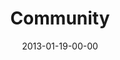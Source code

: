 ---
layout: message
category: message
series: "Saints & Scoundrels"
title: "Community"
date: 2013-01-19-00-00
message_id: 764
sc-permalink-url: "http://soundcloud.com/crdschurch/community-1"
audio: "http://s3.amazonaws.com/crossroads-media/messages/audio/saintsandscoundrels-03.mp3"
audio-duration: "41:24"
program: "http://s3.amazonaws.com/crossroads-media/documents/01_19-20_13Program_LO.pdf"
description: "Chuck Mingo talks about how the church is all about people."
video: "http://s3.amazonaws.com/crossroads-media/messages/video/saintsandscoundrels-03.mp4"
video-duration: "41:37"
yt-video-id: "1Rkz67EH8lQ"
video-image: "http://s3.amazonaws.com/crossroads-media/images/saintsandscoundrels-03-still.jpg"
tag: 
 - mingo
 - community
 - program
 - community-groups
explicit: false
---